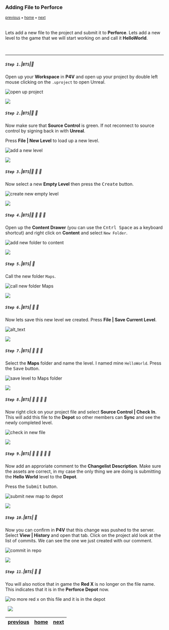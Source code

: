 <img src="https://via.placeholder.com/1000x4/45D7CA/45D7CA" alt="drawing" height="4px"/>

### Adding File to Perforce

<sub>[previous](../setting-up/README.md#user-content-setting-up-unreal--github) • [home](../README.md#user-content-ue4-hello-world) • [next](../ignore-license/README.md#user-content-remaining-github-related-files)</sub>

<img src="https://via.placeholder.com/1000x4/45D7CA/45D7CA" alt="drawing" height="4px"/>

Lets add a new file to the project and submit it to **Perforce**. Lets add a new level to the game that we will start working on and call it **HelloWorld**.

<br>

---


##### `Step 1.`\|`BTS`|:small_blue_diamond:

Open up your **Workspace** in **P4V** and open up your project by double left mouse clicking on the `.uproject` to open Unreal.

![open up project](images/doubleClickProject.png)

![](../images/line2.png)

##### `Step 2.`\|`BTS`|:small_blue_diamond: :small_blue_diamond: 

 Now make sure that **Source Control** is green.  If not reconnect to source control by signing back in with **Unreal**.

 Press **File | New Level** to load up a new level.

![add a new level](images/doubleCheckSource.png)

![](../images/line2.png)

##### `Step 3.`\|`BTS`|:small_blue_diamond: :small_blue_diamond: :small_blue_diamond:

Now select a new **Empty Level** then press the <kbd>Create</kbd> button.

![create new empty level](images/createEmptyLevel.png)

![](../images/line2.png)

##### `Step 4.`\|`BTS`|:small_blue_diamond: :small_blue_diamond: :small_blue_diamond: :small_blue_diamond:

Open up the **Content Drawer** (you can use the <kbd>Cntrl Space</kbd> as a keyboard shortcut) and right click on **Content** and select `New Folder`.

![add new folder to content ](images/newFolder.png)

![](../images/line2.png)

##### `Step 5.`\|`BTS`| :small_orange_diamond:

Call the new folder `Maps`.

![call new folder Maps](images/mapsFolder.png)

![](../images/line2.png)

##### `Step 6.`\|`BTS`| :small_orange_diamond: :small_blue_diamond:

Now lets save this new level we created.  Press **File | Save Current Level**.

![alt_text](images/fileSave.png)

![](../images/line2.png)

##### `Step 7.`\|`BTS`| :small_orange_diamond: :small_blue_diamond: :small_blue_diamond:

Select the **Maps** folder and name the level.  I named mine `HelloWorld`.  Press the <kbd>Save</kbd> button.

![save level to Maps folder](images/nameFile.png)

![](../images/line2.png)

##### `Step 8.`\|`BTS`| :small_orange_diamond: :small_blue_diamond: :small_blue_diamond: :small_blue_diamond:

Now right click on your project file and select **Source Control | Check In**.  This will add this file to the **Depot** so other members can **Sync** and see the newly completed level.

![check in new file](images/chekinNewFile.png)

![](../images/line2.png)

##### `Step 9.`\|`BTS`| :small_orange_diamond: :small_blue_diamond: :small_blue_diamond: :small_blue_diamond: :small_blue_diamond:

Now add an approriate comment to the **Changelist Description**. Make sure the assets are correct, in my case the only thing we are doing is submitting the **Hello World** level to the **Depot**.

Press the <kbd>Submit</kbd> button.

![submit new map to depot](images/addFileToDepot.png)

![](../images/line2.png)

##### `Step 10.`\|`BTS`| :large_blue_diamond:

Now you can confirm in **P4V** that this change was pushed to the server.  Select **View | History** and open that tab.  Click on the project ald look at the list of commits.  We can see the one we just created with our comment.

![commit in repo](images/history.png)

![](../images/line2.png)

##### `Step 11.`\|`BTS`| :large_blue_diamond: :small_blue_diamond: 

You will also notice that in game the **Red X** is no longer on the file name. This indicates that it is in the **Perforce Depot** now.

![no more red x on this file and it is in the depot](images/noMoreIcon.png)



<img src="https://via.placeholder.com/1000x4/dba81a/dba81a" alt="drawing" height="4px" alt = ""/>

<img src="https://via.placeholder.com/1000x100/45D7CA/000000/?text=Next Up - Remaining Github Related Files">

<img src="https://via.placeholder.com/1000x4/dba81a/dba81a" alt="drawing" height="4px" alt = ""/>

| [previous](../setting-up/README.md#user-content-setting-up-unreal--github)| [home](../README.md#user-content-ue4-hello-world) | [next](../ignore-license/README.md#user-content-remaining-github-related-files)|
|---|---|---|
